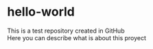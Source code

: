 hello-world
===========

This is a test repository created in GitHub <br>
Here you can describe what is about this proyect 
